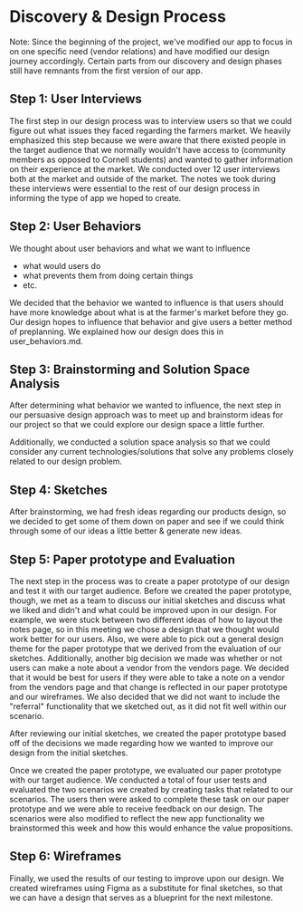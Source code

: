 # Discovery & Design Process

Note: Since the beginning of the project, we've modified our app to focus in on one specific need (vendor relations) and have modified our design journey accordingly. Certain parts from our discovery and design phases still have remnants from the first version of our app. 

## Step 1: User Interviews
The first step in our design process was to interview users so that we could figure out what issues they faced regarding the farmers market. We heavily emphasized this step because we were aware that there existed people in the target audience that we normally wouldn't have access to (community members as opposed to Cornell students) and wanted to gather information on their experience at the market. We conducted over 12 user interviews both at the market and outside of the market. The notes we took during these interviews were essential to the rest of our design process in informing the type of app we hoped to create.

## Step 2: User Behaviors
We thought about user behaviors and what we want to influence
- what would users do
- what prevents them from doing certain things
- etc.

We decided that the behavior we wanted to influence is that users should have more knowledge about what is at the farmer's market before they go.  Our design hopes to influence that behavior and give users a better method of preplanning.  We explained how our design does this in user_behaviors.md.

## Step 3: Brainstorming and Solution Space Analysis
After determining what behavior we wanted to influence, the next step in our persuasive design approach was to meet up and brainstorm ideas for our project so that we could explore our design space a little further. 

Additionally, we conducted a solution space analysis so that we could consider any current technologies/solutions that solve any problems closely related to our design problem.

## Step 4: Sketches
After brainstorming, we had fresh ideas regarding our products design, so we decided to get some of them down on paper and see if we could think through some of our ideas a little better & generate new ideas.  

## Step 5: Paper prototype and Evaluation
The next step in the process was to create a paper prototype of our design and test it with our target audience.  Before we created the paper prototype, though, we met as a team to discuss our initial sketches and discuss what we liked and didn't and what could be improved upon in our design.  For example, we were stuck between two different ideas of how to layout the notes page, so in this meeting we chose a design that we thought would work better for our users. Also, we were able to pick out a general design theme for the paper prototype that we derived from the evaluation of our sketches. Additionally, another big decision we made was whether or not users can make a note about a vendor from the vendors page.  We decided that it would be best for users if they were able to take a note on a vendor from the vendors page and that change is reflected in our paper prototype and our wireframes. We also decided that we did not want to include the "referral" functionality that we sketched out, as it did not fit well within our scenario.

After reviewing our initial sketches, we created the paper prototype based off of the decisions we made regarding how we wanted to improve our design from the initial sketches.  

Once we created the paper prototype, we evaluated our paper prototype with our target audience.  We conducted a total of four user tests and evaluated the two scenarios we created by creating tasks that related to our scenarios.  The users then were asked to complete these task on our paper prototype and we were able to receive feedback on our design. The scenarios were also modified to reflect the new app functionality we brainstormed this week and how this would enhance the value propositions.

## Step 6: Wireframes
Finally, we used the results of our testing to improve upon our design.  We created wireframes using Figma as a substitute for final sketches, so that we can have a design that serves as a blueprint for the next milestone. 